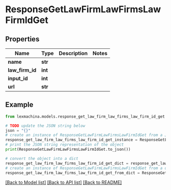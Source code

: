 # ResponseGetLawFirmLawFirmsLawFirmIdGet


## Properties

Name | Type | Description | Notes
------------ | ------------- | ------------- | -------------
**name** | **str** |  | 
**law_firm_id** | **int** |  | 
**input_id** | **int** |  | 
**url** | **str** |  | 

## Example

```python
from lexmachina.models.response_get_law_firm_law_firms_law_firm_id_get import ResponseGetLawFirmLawFirmsLawFirmIdGet

# TODO update the JSON string below
json = "{}"
# create an instance of ResponseGetLawFirmLawFirmsLawFirmIdGet from a JSON string
response_get_law_firm_law_firms_law_firm_id_get_instance = ResponseGetLawFirmLawFirmsLawFirmIdGet.from_json(json)
# print the JSON string representation of the object
print(ResponseGetLawFirmLawFirmsLawFirmIdGet.to_json())

# convert the object into a dict
response_get_law_firm_law_firms_law_firm_id_get_dict = response_get_law_firm_law_firms_law_firm_id_get_instance.to_dict()
# create an instance of ResponseGetLawFirmLawFirmsLawFirmIdGet from a dict
response_get_law_firm_law_firms_law_firm_id_get_from_dict = ResponseGetLawFirmLawFirmsLawFirmIdGet.from_dict(response_get_law_firm_law_firms_law_firm_id_get_dict)
```
[[Back to Model list]](../README.md#documentation-for-models) [[Back to API list]](../README.md#documentation-for-api-endpoints) [[Back to README]](../README.md)


